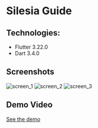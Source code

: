 # Silesia Guide

## Technologies:
- Flutter 3.22.0
- Dart 3.4.0

## Screenshots
![screen_1](https://github.com/user-attachments/assets/8934ea94-e081-4b10-abe5-c4d2c79d16f9)
![screen_2](https://github.com/user-attachments/assets/ab3443a6-fbc7-491f-9ebe-821c4ec5875a)
![screen_3](https://github.com/user-attachments/assets/a7e2921c-f9e1-44f6-9922-c3a15781b9cf)

## Demo Video

[See the demo](./silesia_guide_app.mp4)
